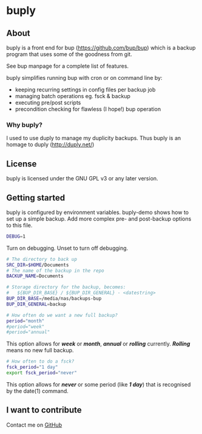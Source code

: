 # buply

## About

buply is a front end for bup (https://github.com/bup/bup) which is a backup program that uses some of the goodness from git.

See bup manpage for a complete list of features.

buply simplifies running bup with cron or on command line by:

* keeping recurring settings in config files per backup job
* managing batch operations eg. fsck & backup
* executing pre/post scripts
* precondition checking for flawless (I hope!) bup operation 


### Why buply?

I used to use duply to manage my duplicity backups.  Thus buply is an homage to duply (http://duply.net/)


## License

buply is licensed under the GNU GPL v3 or any later version.


## Getting started

buply is configured by environment variables.  buply-demo shows how to set up a simple backup.  Add more complex pre- and post-backup options to this file. 

``` sh
DEBUG=1
```
Turn on debugging.  Unset to turn off debugging.


``` sh
# The directory to back up
SRC_DIR=$HOME/Documents
# The name of the backup in the repo
BACKUP_NAME=Documents
```


``` sh
# Storage directory for the backup, becomes:
#   ${BUP_DIR_BASE} / ${BUP_DIR_GENERAL} - <datestring>
BUP_DIR_BASE=/media/nas/backups-bup
BUP_DIR_GENERAL=backup
```


``` sh
# How often do we want a new full backup?
period="month"
#period="week"
#period="annual"
```
This option allows for ***week*** or ***month***, ***annual*** or ***rolling*** currently.  ***Rolling*** means no new full backup.



``` sh
# How often to do a fsck?
fsck_period="1 day"
export fsck_period="never"
```
This option allows for ***never*** or some period (like ***1 day***) that is recognised by the date(1) command.


## I want to contribute 
Contact me on [GitHub](https://github.com/resuscv/buply) 

